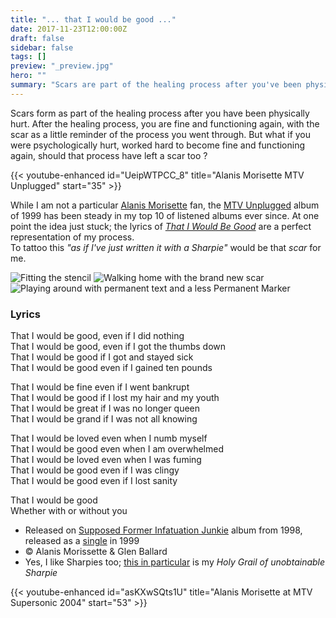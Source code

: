 ```yaml
---
title: "... that I would be good ..."
date: 2017-11-23T12:00:00Z
draft: false
sidebar: false
tags: []
preview: "_preview.jpg"
hero: ""
summary: "Scars are part of the healing process after you've been physically hurt ..."
---
```


Scars form as part of the healing process after you have been physically hurt. After the healing process, you are fine and functioning again, with the scar as a little reminder of the process you went through.
But what if you were psychologically hurt, worked hard to become fine and functioning again, should that process have left a scar too ?

{{< youtube-enhanced id="UeipWTPCC_8" title="Alanis Morisette MTV Unplugged" start="35" >}}

While I am not a particular [Alanis Morisette](https://alanis.com) fan, the [ MTV Unplugged](https://en.wikipedia.org/wiki/MTV_Unplugged_(Alanis_Morissette_album)) album of 1999 has been steady in my top 10 of listened albums ever since. At one point the idea just stuck; the lyrics of _[That I Would Be Good](https://en.wikipedia.org/wiki/That_I_Would_Be_Good)_ are a perfect representation of my process.  
To tattoo this _"as if I've just written it with a Sharpie"_ would be that _scar_ for me.

![Fitting the stencil](stencil.jpg)
![Walking home with the brand new scar](foil.jpg)
![Playing around with permanent text and a less _Permanent Marker_](overwhelmed.jpg)

### Lyrics

That I would be good, even if I did nothing  
That I would be good, even if I got the thumbs down  
That I would be good if I got and stayed sick  
That I would be good even if I gained ten pounds  

That I would be fine even if I went bankrupt  
That I would be good if I lost my hair and my youth  
That I would be great if I was no longer queen  
That I would be grand if I was not all knowing  

That I would be loved even when I numb myself  
That I would be good even when I am overwhelmed  
That I would be loved even when I was fuming  
That I would be good even if I was clingy  
That I would be good even if I lost sanity

That I would be good  
Whether with or without you

- Released on [Supposed Former Infatuation Junkie](https://en.wikipedia.org/wiki/Supposed_Former_Infatuation_Junkie) album from 1998, released as a [single](https://www.discogs.com/master/210356-Alanis-Morissette-That-I-Would-Be-Good) in 1999  
- &copy; Alanis Morissette & Glen Ballard
- Yes, I like Sharpies too; [this in particular](https://adamsavage.com/products/savage-industries-sherpa-pen) is my _Holy Grail of unobtainable Sharpie_

{{< youtube-enhanced id="asKXwSQts1U" title="Alanis Morisette at MTV Supersonic 2004" start="53" >}}
